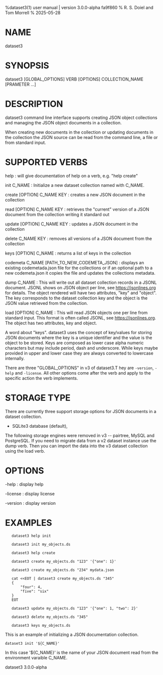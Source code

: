 %dataset3(1) user manual | version 3.0.0-alpha fa9f860
% R. S. Doiel and Tom Morrell
% 2025-05-28

# NAME

dataset3 

# SYNOPSIS

dataset3 [GLOBAL_OPTIONS] VERB [OPTIONS] COLLECTION_NAME [PRAMETER ...]

# DESCRIPTION

dataset3 command line interface supports creating JSON object
collections and managing the JSON object documents in a collection.

When creating new documents in the collection or updating documents
in the collection the JSON source can be read from the command line,
a file or from standard input.

# SUPPORTED VERBS

help
: will give documentation of help on a verb, e.g. "help create"

init C_NAME
: Initialize a new dataset collection named with C_NAME.

create [OPTION] C_NAME KEY
: creates a new JSON document in the collection

read [OPTION] C_NAME KEY
: retrieves the "current" version of a JSON document from 
  the collection writing it standard out

update [OPTION] C_NAME KEY
: updates a JSON document in the collection

delete C_NAME KEY
: removes all versions of a JSON document from the collection

keys [OPTION] C_NAME
: returns a list of keys in the collection

codemeta C_NAME [PATH_TO_NEW_CODEMETA_JSON]
: displays an existing codemetada.json file for the collections or
if an optional path to a new codemeta.json it copies the file and updates the 
collections metadata.

dump C_NAME
: This will write out all dataset collection records in a JSONL document.
JSONL shows on JSON object per line, see https://jsonlines.org for details.
The object rendered will have two attributes, "key" and "object". The
key corresponds to the dataset collection key and the object is the JSON
value retrieved from the collection.

load [OPTION] C_NAME
: This will read JSON objects one per line from standard input. This
format is often called JSONL, see https://jsonlines.org. The object
has two attributes, key and object. 

A word about "keys". dataset3 uses the concept of key/values for
storing JSON documents where the key is a unique identifier and the
value is the object to be stored.  Keys are composed as lower case 
alpha numeric characters but may include period, dash and underscore.
While keys maybe provided in upper and lower case they are always
converted to lowercase internally.

There are three "GLOBAL_OPTIONS" in v3 of dataset3.T hey are 
`-version`, `-help`
and `-license`. All other options come
after the verb and apply to the specific action the verb
implements.

# STORAGE TYPE

There are currently three support storage options for JSON documents in a dataset collection.

- SQLite3 database (default),

The following storage engines were removed in v3 -- pairtree, MySQL and PostgreSQL. If you need
to migrate data from a v2 dataset instance use the dump verb. Then you can import the data
into the v3 dataset collection using the load verb.

# OPTIONS

-help
: display help

-license
: display license

-version
: display version

# EXAMPLES

~~~
   dataset3 help init

   dataset3 init my_objects.ds 

   dataset3 help create

   dataset3 create my_objects.ds "123" '{"one": 1}'

   dataset3 create my_objects.ds "234" mydata.json 
   
   cat <<EOT | dataset3 create my_objects.ds "345"
   {
	   "four": 4,
	   "five": "six"
   }
   EOT

   dataset3 update my_objects.ds "123" '{"one": 1, "two": 2}'

   dataset3 delete my_objects.ds "345"

   dataset3 keys my_objects.ds
~~~

This is an example of initializing a JSON documentation
collection.

~~~
dataset3 init '${C_NAME}'
~~~

In this case '${C_NAME}' is the name of your JSON document
read from the environment varaible C_NAME.

dataset3 3.0.0-alpha


